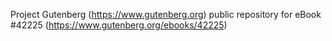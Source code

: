 Project Gutenberg (https://www.gutenberg.org) public repository for eBook #42225 (https://www.gutenberg.org/ebooks/42225)
